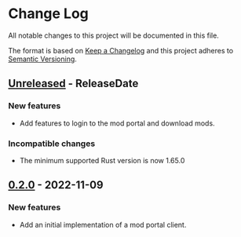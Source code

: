 # Change Log

All notable changes to this project will be documented in this file.

The format is based on [Keep a Changelog](http://keepachangelog.com/)
and this project adheres to [Semantic Versioning](http://semver.org/).

<!-- next-header -->
## [Unreleased] - ReleaseDate

### New features

- Add features to login to the mod portal and download mods.

### Incompatible changes

- The minimum supported Rust version is now 1.65.0

## [0.2.0] - 2022-11-09

### New features

- Add an initial implementation of a mod portal client.

<!-- next-url -->
[Unreleased]: https://github.com/MForster/factorio-rust-tools/compare/factorio-mod-api-v0.2.0...HEAD
[0.2.0]: https://github.com/MForster/factorio-rust-tools/compare/factorio-mod-api-base...factorio-mod-api-v0.2.0
